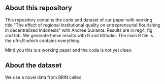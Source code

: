 ## About this repository

This repository contains the code and dataset of our paper with working title "The effect of regional institutional quality on entrepreneurial flourishing in decentralized Indonesia" with Andree Surianta. Results are in reg4, fig and tab. We generate these results with R and RStudio. The main R file is the ufm.R which contains everything.

Mind you this is a working paper and the code is not yet clean.

## About the dataset

We use a novel data from BRIN called 
